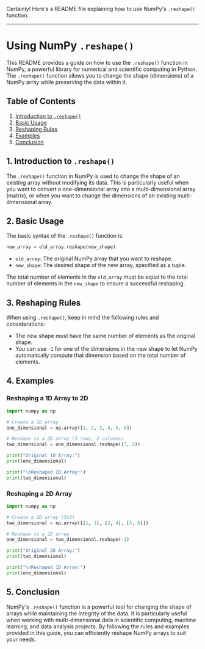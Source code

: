 Certainly! Here's a README file explaining how to use NumPy's `.reshape()` function:

---

# Using NumPy `.reshape()`

This README provides a guide on how to use the `.reshape()` function in NumPy, a powerful library for numerical and scientific computing in Python. The `.reshape()` function allows you to change the shape (dimensions) of a NumPy array while preserving the data within it.

## Table of Contents

1. [Introduction to `.reshape()`](#introduction-to-reshape)
2. [Basic Usage](#basic-usage)
3. [Reshaping Rules](#reshaping-rules)
4. [Examples](#examples)
5. [Conclusion](#conclusion)

## 1. Introduction to `.reshape()`

The `.reshape()` function in NumPy is used to change the shape of an existing array without modifying its data. This is particularly useful when you want to convert a one-dimensional array into a multi-dimensional array (matrix), or when you want to change the dimensions of an existing multi-dimensional array.

## 2. Basic Usage

The basic syntax of the `.reshape()` function is:

```python
new_array = old_array.reshape(new_shape)
```

- `old_array`: The original NumPy array that you want to reshape.
- `new_shape`: The desired shape of the new array, specified as a tuple.

The total number of elements in the `old_array` must be equal to the total number of elements in the `new_shape` to ensure a successful reshaping.

## 3. Reshaping Rules

When using `.reshape()`, keep in mind the following rules and considerations:

- The new shape must have the same number of elements as the original shape.
- You can use `-1` for one of the dimensions in the new shape to let NumPy automatically compute that dimension based on the total number of elements.

## 4. Examples

### Reshaping a 1D Array to 2D

```python
import numpy as np

# Create a 1D array
one_dimensional = np.array([1, 2, 3, 4, 5, 6])

# Reshape to a 2D array (3 rows, 2 columns)
two_dimensional = one_dimensional.reshape((3, 2))

print("Original 1D Array:")
print(one_dimensional)

print("\nReshaped 2D Array:")
print(two_dimensional)
```

### Reshaping a 2D Array

```python
import numpy as np

# Create a 2D array (3x2)
two_dimensional = np.array([[1, 2], [3, 4], [5, 6]])

# Reshape to a 1D array
one_dimensional = two_dimensional.reshape(-1)

print("Original 2D Array:")
print(two_dimensional)

print("\nReshaped 1D Array:")
print(one_dimensional)
```

## 5. Conclusion

NumPy's `.reshape()` function is a powerful tool for changing the shape of arrays while maintaining the integrity of the data. It is particularly useful when working with multi-dimensional data in scientific computing, machine learning, and data analysis projects. By following the rules and examples provided in this guide, you can efficiently reshape NumPy arrays to suit your needs.
